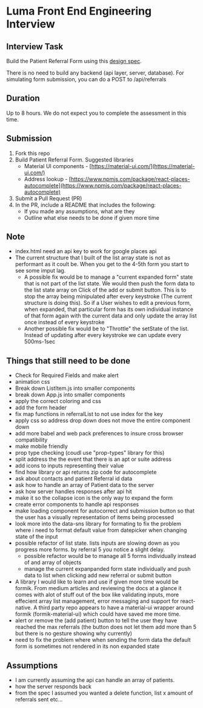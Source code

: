 # Luma Front End Engineering Interview

## Interview Task

Build the Patient Referral Form using this [design spec](https://www.figma.com/file/XIHFNbIXykq8KosWEIryhoRJ/Patient-Referral-Form-interview?node-id=0%3A1).

There is no need to build any backend (api layer, server, database). For simulating form submission, you can do a POST to /api/referrals


## Duration

Up to 8 hours. We do not expect you to complete the assessment in this time.

## Submission
1.  Fork this repo
2.  Build Patient Referral Form. Suggested libraries
    -  Material UI components - [https://material-ui.com/](https://material-ui.com/)
    -  Address lookup - [https://www.npmjs.com/package/react-places-autocomplete](https://www.npmjs.com/package/react-places-autocomplete)
4.  Submit a Pull Request (PR)
5.  In the PR, include a README that includes the following:
    -  If you made any assumptions, what are they
    - Outline what else needs to be done if given more time

## Note
  - index.html need an api key to work for google places api
  - The current structure that I built of the list array state is not as performant as it coult be. When you get to the 4-5th form you start to see some imput lag.
    - A possible fix would be to manage a "current expanded form" state that is not part of the list state. We would then push the form data to the list state array on Click of the add or submit button.
    This is to stop the array being minipulated after every keystroke (The current structure is doing this). So if a User wishes to edit a previous form, when expanded, that particular form 
    has its own individual instance of that form again with the current data and only update the array list once instead of every keystroke
    - Another possible fix would be to "Throttle" the setState of the list. Instead of updating after every keystroke we can update every 500ms-1sec


## Things that still need to be done
  - Check for Required Fields and make alert
  - animation css
  - Break down ListItem.js into smaller components
  - break down App.js into smaller components
  - apply the correct coloring and css
  - add the form header
  - fix map functions in referralList to not use index for the key 
  - apply css so address drop down does not move the entire component down
  - add more babel and web pack preferences to insure cross browser compatibility
  - make mobile friendly
  - prop type checking (coudl use "prop-types" library for this)
  - split address the the event that there is an apt or suite address
  - add icons to inputs representing their value
  - find how library or api returns zip code for autocomplete
  - ask about contacts and patient Referral id data
  - ask how to handle an array of Patient data to the server
  - ask how server handles responses after api hit
  - make it so the collapse icon is the only way to expand the form
  - create error components to handle api responses
  - make loading component for autocorrect and submission button so that the user has a visually representation of items being processed
  - look more into the data-sns library for formating to fix the problem where i need to format default value from datepicker when changing state of the input
  - possible refactor of list state. lists inputs are slowing down as you progress more forms. by referral 5 you notice a slight delay.
    - possible refactor would be to manage all 5 forms individually instead of and array of objects
    - manage the current expanpanded form state individually and push data to list when clicking add new referral or submit button
  - A library I would like to learn and use if given more time would be formik.  From medium articles and reviewing the docs at a glance it comes with alot of stuff out of the box like validating inputs,
  more effecient array list management, error messaging and support for react-native. A third party repo appears to have a material-ui wrapper around formik (formik-material-ui) which could have saved me more time.
  - alert or remove the (add patient) button to tell the user they have reached the max referrals (the button does not let them add more than 5 but there is no gesture showing why currently)
  - need to fix the problem where when sending the form data the default form is sometimes not rendered in its non expanded state
  
    

## Assumptions
  - I am currently assuming the api can handle an array of patients.
  - how the server responds back
  - from the spec I assumed you wanted a delete function, list x amount of referrals sent etc...

